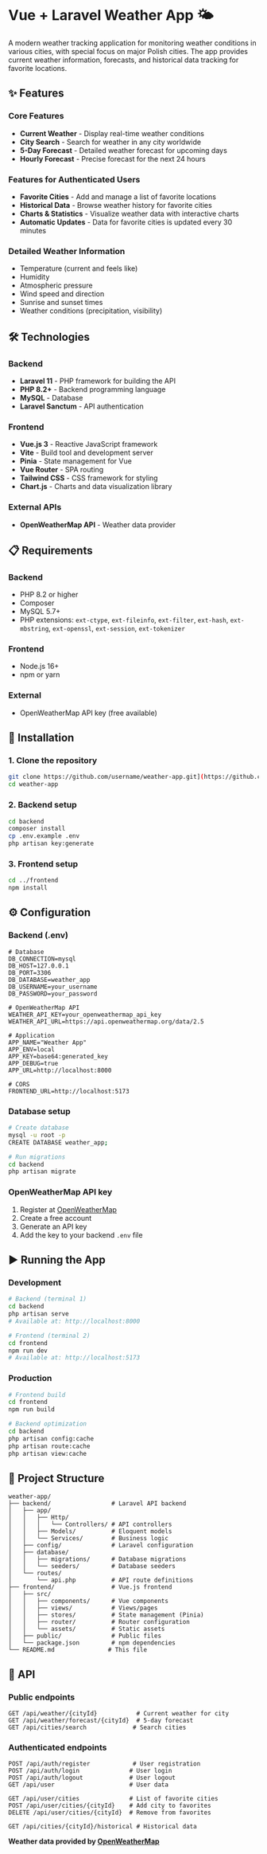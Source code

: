# Vue + Laravel Weather App 🌤️


A modern weather tracking application for monitoring weather conditions in various cities, with special focus on major Polish cities. The app provides current weather information, forecasts, and historical data tracking for favorite locations.

## ✨ Features

### Core Features
- **Current Weather** - Display real-time weather conditions
- **City Search** - Search for weather in any city worldwide
- **5-Day Forecast** - Detailed weather forecast for upcoming days
- **Hourly Forecast** - Precise forecast for the next 24 hours

### Features for Authenticated Users
- **Favorite Cities** - Add and manage a list of favorite locations
- **Historical Data** - Browse weather history for favorite cities
- **Charts & Statistics** - Visualize weather data with interactive charts
- **Automatic Updates** - Data for favorite cities is updated every 30 minutes

### Detailed Weather Information
- Temperature (current and feels like)
- Humidity
- Atmospheric pressure
- Wind speed and direction
- Sunrise and sunset times
- Weather conditions (precipitation, visibility)

## 🛠️ Technologies

### Backend
- **Laravel 11** - PHP framework for building the API
- **PHP 8.2+** - Backend programming language
- **MySQL** - Database
- **Laravel Sanctum** - API authentication

### Frontend
- **Vue.js 3** - Reactive JavaScript framework
- **Vite** - Build tool and development server
- **Pinia** - State management for Vue
- **Vue Router** - SPA routing
- **Tailwind CSS** - CSS framework for styling
- **Chart.js** - Charts and data visualization library

### External APIs
- **OpenWeatherMap API** - Weather data provider

## 📋 Requirements

### Backend
- PHP 8.2 or higher
- Composer
- MySQL 5.7+
- PHP extensions: `ext-ctype`, `ext-fileinfo`, `ext-filter`, `ext-hash`, `ext-mbstring`, `ext-openssl`, `ext-session`, `ext-tokenizer`

### Frontend
- Node.js 16+ 
- npm or yarn

### External
- OpenWeatherMap API key (free available)

## 🚀 Installation

### 1. Clone the repository
```bash
git clone https://github.com/username/weather-app.git](https://github.com/PiotrSmola/Vue-Laravel-Weather-App.git
cd weather-app
```

### 2. Backend setup
```bash
cd backend
composer install
cp .env.example .env
php artisan key:generate
```

### 3. Frontend setup
```bash
cd ../frontend
npm install
```

## ⚙️ Configuration

### Backend (.env)
```env
# Database
DB_CONNECTION=mysql
DB_HOST=127.0.0.1
DB_PORT=3306
DB_DATABASE=weather_app
DB_USERNAME=your_username
DB_PASSWORD=your_password

# OpenWeatherMap API
WEATHER_API_KEY=your_openweathermap_api_key
WEATHER_API_URL=https://api.openweathermap.org/data/2.5

# Application
APP_NAME="Weather App"
APP_ENV=local
APP_KEY=base64:generated_key
APP_DEBUG=true
APP_URL=http://localhost:8000

# CORS
FRONTEND_URL=http://localhost:5173
```

### Database setup
```bash
# Create database
mysql -u root -p
CREATE DATABASE weather_app;

# Run migrations
cd backend
php artisan migrate
```

### OpenWeatherMap API key
1. Register at [OpenWeatherMap](https://openweathermap.org/api)
2. Create a free account
3. Generate an API key
4. Add the key to your backend `.env` file

## ▶️ Running the App

### Development
```bash
# Backend (terminal 1)
cd backend
php artisan serve
# Available at: http://localhost:8000

# Frontend (terminal 2)
cd frontend
npm run dev
# Available at: http://localhost:5173
```

### Production
```bash
# Frontend build
cd frontend
npm run build

# Backend optimization
cd backend
php artisan config:cache
php artisan route:cache
php artisan view:cache
```

## 📁 Project Structure

```
weather-app/
├── backend/                 # Laravel API backend
│   ├── app/
│   │   ├── Http/
│   │   │   └── Controllers/ # API controllers
│   │   ├── Models/          # Eloquent models
│   │   └── Services/        # Business logic
│   ├── config/              # Laravel configuration
│   ├── database/
│   │   ├── migrations/      # Database migrations
│   │   └── seeders/         # Database seeders
│   └── routes/
│       └── api.php          # API route definitions
├── frontend/                # Vue.js frontend
│   ├── src/
│   │   ├── components/      # Vue components
│   │   ├── views/           # Views/pages
│   │   ├── stores/          # State management (Pinia)
│   │   ├── router/          # Router configuration
│   │   └── assets/          # Static assets
│   ├── public/              # Public files
│   └── package.json         # npm dependencies
└── README.md               # This file
```

## 🔌 API

### Public endpoints
```
GET /api/weather/{cityId}           # Current weather for city
GET /api/weather/forecast/{cityId}  # 5-day forecast
GET /api/cities/search             # Search cities
```

### Authenticated endpoints
```
POST /api/auth/register            # User registration
POST /api/auth/login              # User login
POST /api/auth/logout             # User logout
GET /api/user                     # User data

GET /api/user/cities              # List of favorite cities
POST /api/user/cities/{cityId}    # Add city to favorites
DELETE /api/user/cities/{cityId}  # Remove from favorites

GET /api/cities/{cityId}/historical # Historical data
```

**Weather data provided by [OpenWeatherMap](https://openweathermap.org)**
